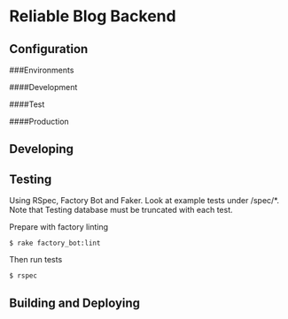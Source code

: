 # Reliable Blog Backend

## Configuration

###Environments

####Development

####Test

####Production

## Developing

## Testing
Using RSpec, Factory Bot and Faker. Look at example tests under /spec/*. Note that Testing database must be truncated with each test.


Prepare with factory linting

    $ rake factory_bot:lint

Then run tests

    $ rspec

## Building and Deploying
